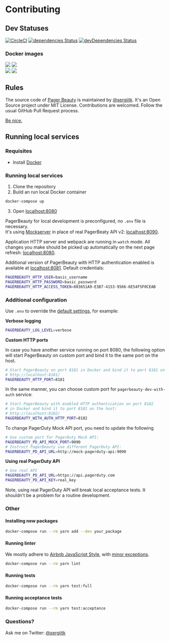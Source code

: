 # Contributing

## Dev Statuses
[![CircleCI](https://circleci.com/gh/sergiitk/pagerbeauty/tree/master.svg?style=shield)](https://circleci.com/gh/sergiitk/pagerbeauty/tree/master) [![dependencies Status](https://david-dm.org/sergiitk/pagerbeauty/status.svg)](https://david-dm.org/sergiitk/pagerbeauty) [![devDependencies Status](https://david-dm.org/sergiitk/pagerbeauty/dev-status.svg)](https://david-dm.org/sergiitk/pagerbeauty?type=dev)

### Docker images
[![](https://images.microbadger.com/badges/version/sergiitk/pagerbeauty:dev.svg)](https://microbadger.com/images/sergiitk/pagerbeauty:dev) [![](https://images.microbadger.com/badges/image/sergiitk/pagerbeauty:dev.svg)](https://microbadger.com/images/sergiitk/pagerbeauty:dev)  
[![](https://images.microbadger.com/badges/version/sergiitk/pagerbeauty.svg)](https://microbadger.com/images/sergiitk/pagerbeauty) [![](https://images.microbadger.com/badges/image/sergiitk/pagerbeauty.svg)](https://microbadger.com/images/sergiitk/pagerbeauty)

## Rules

The source code of [Pager Beauty](https://github.com/sergiitk/pagerbeauty) is maintained by [@sergiitk](https://github.com/sergiitk).
It's an Open Source project under MIT License. Contributions are welcomed. Follow the usual GitHub Pull Request process.

[Be nice.](CODE_OF_CONDUCT.md)

## Running local services

### Requisites
- Install [Docker](https://docs.docker.com/install/)

### Running local services

1. Clone the repository
2. Build an run local Docker container

```sh
docker-compose up
```

3. Open [localhost:8080](http://localhost:8080)

PagerBeauty for local development is preconfigured, no `.env` file is necessary.  
It's using [Mockserver](https://github.com/namshi/mockserver) in place of real PagerBeaty API v2: [localhost:8090](http://localhost:8090).

Application HTTP server and webpack are running in `watch` mode.
All changes you make should be picked up automatically on the next page refresh: [localhost:8080](http://localhost:8080).

Additional version of PagerBeauty with HTTP authentication enabled is available at [localhost:8081](http://localhost:8081). Default credentials:

```sh
PAGERBEAUTY_HTTP_USER=basic_username
PAGERBEAUTY_HTTP_PASSWORD=basic_password
PAGERBEAUTY_HTTP_ACCESS_TOKEN=803651A9-E3B7-4153-9566-6E54F5F0CEAB
```

### Additional configuration

Use `.env` to override the [default settings](https://github.com/sergiitk/pagerbeauty#configuration),
for example:

**Verbose logging**

```sh
PAGERBEAUTY_LOG_LEVEL=verbose
```

**Custom HTTP ports**

In case you have another service running on port 8080, the following option
will start PagerBeauty on custom port and bind it to the same port on the host.

```sh
# Start PagerBeauty on port 8181 in Docker and bind it to port 8181 on the host:
# http://localhost:8181/
PAGERBEAUTY_HTTP_PORT=8181
```

In the same manner, you can choose custom port for `pagerbeauty-dev-with-auth` service:

```sh
# Start PagerBeauty with enabled HTTP authentication on port 8182
# in Docker and bind it to port 8181 on the host:
# http://localhost:8182/
PAGERBEAUTY_WITH_AUTH_HTTP_PORT=8182
```

To change PagerDuty Mock API port, you need to update the following
```sh
# Use custom port for PagerDuty Mock API:
PAGERBEAUTY_PD_API_MOCK_PORT=9090
# Instruct PagerBeauty use different PagerDuty API:
PAGERBEAUTY_PD_API_URL=http://mock-pagerduty-api:9090
```

**Using real PagerDuty API**

```sh
# Use real API
PAGERBEAUTY_PD_API_URL=https://api.pagerduty.com
PAGERBEAUTY_PD_API_KEY=real_key
```

Note, using real PagerDuty API will break local acceptance tests. It shouldn't be a problem for a routine development.

### Other

#### Installing new packages

```sh
docker-compose run --rm yarn add --dev your_package
```

#### Running linter
We mostly adhere to [Airbnb JavaScript Style](https://github.com/airbnb/javascript), with [minor exceptions](https://github.com/sergiitk/pagerbeauty/blob/master/.eslintrc.js).

```sh
docker-compose run --rm yarn lint
```

#### Running tests
```sh
docker-compose run --rm yarn test:full
```

#### Running acceptance tests
```sh
docker-compose run --rm yarn test:acceptance
```

### Questions?
Ask me on Twitter: [@sergiitk](https://twitter.com/sergiitk)
